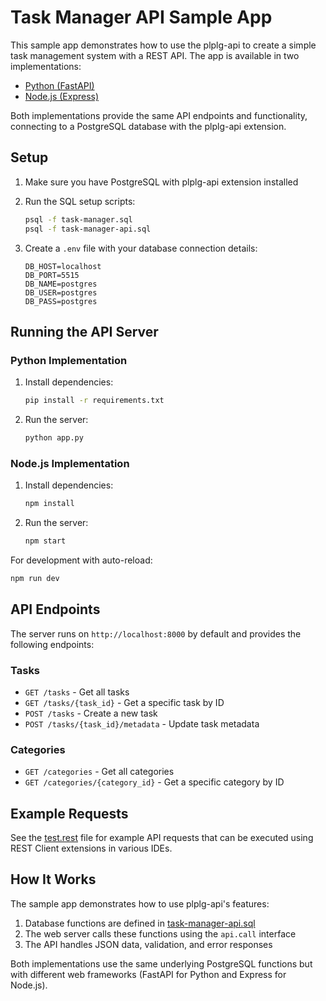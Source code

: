 # Task Manager API Sample App

This sample app demonstrates how to use the plplg-api to create a simple task management system with a REST API. The app is available in two implementations:

- [Python (FastAPI)](app.py)
- [Node.js (Express)](app.js)

Both implementations provide the same API endpoints and functionality, connecting to a PostgreSQL database with the plplg-api extension.

## Setup

1. Make sure you have PostgreSQL with plplg-api extension installed

2. Run the SQL setup scripts:
   ```bash
   psql -f task-manager.sql
   psql -f task-manager-api.sql
   ```

3. Create a `.env` file with your database connection details:
   ```env
   DB_HOST=localhost
   DB_PORT=5515
   DB_NAME=postgres
   DB_USER=postgres
   DB_PASS=postgres
   ```

## Running the API Server

### Python Implementation

1. Install dependencies:
   ```bash
   pip install -r requirements.txt
   ```

2. Run the server:
   ```bash
   python app.py
   ```

### Node.js Implementation

1. Install dependencies:
   ```bash
   npm install
   ```

2. Run the server:
   ```bash
   npm start
   ```

For development with auto-reload:
   ```bash
   npm run dev
   ```

## API Endpoints

The server runs on `http://localhost:8000` by default and provides the following endpoints:

### Tasks

- `GET /tasks` - Get all tasks
- `GET /tasks/{task_id}` - Get a specific task by ID
- `POST /tasks` - Create a new task
- `POST /tasks/{task_id}/metadata` - Update task metadata

### Categories

- `GET /categories` - Get all categories
- `GET /categories/{category_id}` - Get a specific category by ID

## Example Requests

See the [test.rest](test.rest) file for example API requests that can be executed using REST Client extensions in various IDEs.

## How It Works

The sample app demonstrates how to use plplg-api's features:

1. Database functions are defined in [task-manager-api.sql](task-manager-api.sql)
2. The web server calls these functions using the `api.call` interface
3. The API handles JSON data, validation, and error responses

Both implementations use the same underlying PostgreSQL functions but with different web frameworks (FastAPI for Python and Express for Node.js).
